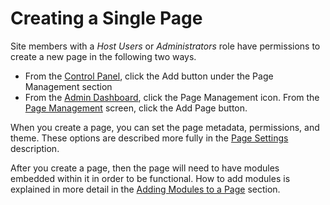 # Creating a Single Page

Site members with a *Host Users* or *Administrators* role have permissions to create a new page in the following two ways.

* From the [Control Panel](../admin-navigation/control-panel.html), click the Add button under the Page Management section
* From the [Admin Dashboard](../admin-navigation/admin-dashboard.html), click the Page Management icon. From the [Page Management](../site-administration/page-management.html) screen, click the Add Page button. 
 
When you create a page, you can set the page metadata, permissions, and theme. These options are described more fully in the [Page Settings](./page-settings.html) description. 

After you create a page, then the page will need to have modules embedded within it in order to be functional. How to add modules is explained in more detail in the [Adding Modules to a Page](../modules/adding-modules.html) section. 





